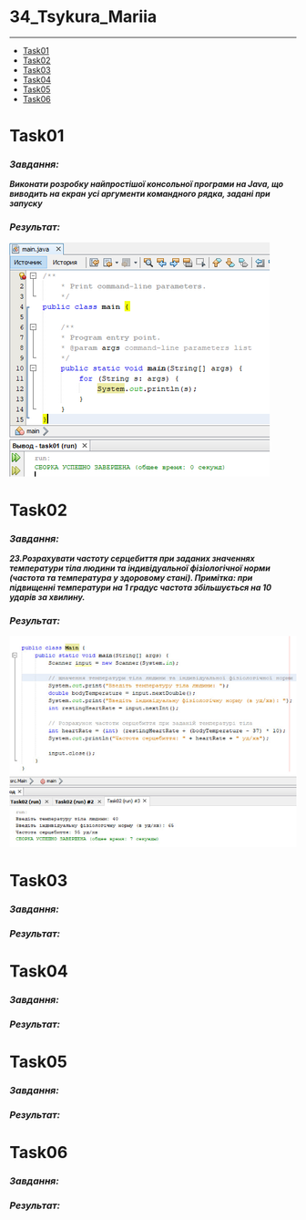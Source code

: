# 34_Tsykura_Mariia
---
- [Task01](README.md/#Task01)
- [Task02](README.md/#Task02)
- [Task03](README.md/#Task03)
- [Task04](README.md/#Task04)
- [Task05](README.md/#Task05)
- [Task06](README.md/#Task06)

# Task01
### *Завдання:*
***Виконати розробку найпростішої консольної програми на Java,
що виводить на екран усі аргументи командного рядка, задані при запуску***
### *Результат:*
![result_01](https://github.com/mariiatsykura/34_Tsykura_Mariia/blob/main/Task01/result_task01.png)
# Task02
### *Завдання:*
***23.Розрахувати частоту серцебиття при заданих значеннях температури тіла
людини та індивідуальної фізіологічної норми (частота та температура у
здоровому стані). Примітка: при підвищенні температури на 1 градус
частота збільшується на 10 ударів за хвилину.***
### *Результат:*
![result_02](https://github.com/mariiatsykura/34_Tsykura_Mariia/blob/main/Task02/result_task02.jpg)
# Task03
### *Завдання:*
### *Результат:*
# Task04
### *Завдання:*
### *Результат:*
# Task05
### *Завдання:*
### *Результат:*
# Task06
### *Завдання:*
### *Результат:*
